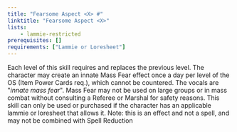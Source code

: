 ```yaml
---
title: "Fearsome Aspect <X> #"
linktitle: "Fearsome Aspect <X>"
lists:
    - lammie-restricted
prerequisites: []
requirements: ["Lammie or Loresheet"]
---
```

Each level of this skill requires and replaces the previous level. The character may create an innate Mass Fear effect once a day per level of the OS (Item Power Cards req.), which cannot be countered. The vocals are "*innate mass fear*". Mass Fear may not be used on large groups or in mass combat without consulting a Referee or Marshal for safety reasons. This skill can only be used or purchased if the character has an applicable lammie or loresheet that allows it. Note: this is an effect and not a spell, and may not be combined with Spell Reduction